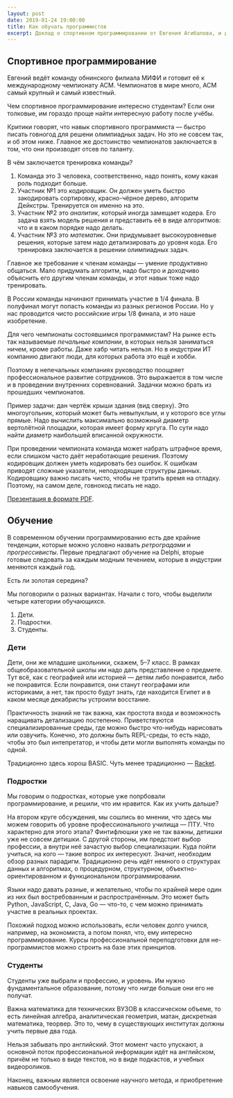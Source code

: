 ```yaml
---
layout: post
date: 2019-01-24 19:00:00
title: Как обучать программистов
excerpt: Доклад о спортивном программировании от Евгения Агибалова, и дискуссия на тему образования.
---
```


## Спортивное программирование

Евгений ведёт команду обнинского филиала МИФИ и готовит её к международному чемпионату ACM. Чемпионатов в мире много, ACМ самый крупный и самый известный.

Чем спортивное программирование интересно студентам? Если они толковые, им гораздо проще найти интересную работу после учёбы.

Критики говорят, что навык спортивного программиста&nbsp;&mdash; быстро писать говногод для решени олимпиадных задач. Но это не совсем так, и об этом ниже. Главное же достоинство чемпионатов заключается в том, что они производят отсев по таланту.

В чём заключается тренировка команды?

1. Команда это 3 человека, соответственно, надо понять, кому какая роль подходит больше.
1. Участник №1 это *кодировщик*. Он должен уметь быстро закодировать сортировку, красно-чёрное дерево, алгоритм Дейкстры. Тренируется он именно на это.
1. Участник №2 это *аналитик*, который иногда замещает кодера. Его задача взять модель решения и представить её в виде алгоритмов: что и в каком порядке надо делать.
1. Участник №3 это *математик*. Они придумывает высокоуровневые решения, которые затем надо детализировать до уровня кода. Его тренировка заключается в решении олимпиадных задач.

Главное же требование к членам команды&nbsp;&mdash; умение продуктивно общаться. Мало придумать алгоритм, надо быстро и доходчиво объяснить его другим членам команды, и этот навык тоже надо тренировать.

В России команды начинают принимать участие в 1/4 финала. В полуфинал могут попасть команды из разных регионов России. Но у нас проводится чисто российские игры 1/8 финала, и это наше изобретение.

Для чего чемпионаты состоявшимся программистам? На рынке есть так называемые *печальные компании*, в которых нельзя заниматься ничем, кроме работы. Даже хабр читать нельзя. Но в индустрии ИТ компанию двигают люди, для которых работа это ещё и хобби.

Поэтому в непечальных компаниях руководство поощряет профессиональное развитие сотрудников. Это выражается в том числе и в проведении внутренних соревнований. Задачки можно брать из прошедших чемпионатов.

Пример задачи: дан чертёж крыши здания (вид сверху). Это многоугольник, который может быть невыпуклым, и у которого все углы прямые. Надо вычислить максимально возможный диаметр вертолётной площадки, которая имеет форму кргуга. По сути надо найти диаметр наибольшей вписанной окружности.

При проведении чемпионата команда может набрать штрафное время, если слишком часто даёт неработающие решения. Поэтому кодировщик должен уметь кодировать без ошибок. К ошибкам приводят сложные указатели, неподходящие структуры данных. Кодировщику важно писать чисто, чтобы не тратить время на отладку. Поэтому, на самом деле, говнокод писать не надо.

[Презентация в формате PDF](/downloads/acm.pdf).

## Обучение

В современном обучении программированию есть две крайние тенденции, которые можно условно назвать *ретроградами* и *прогрессивисты*. Первые предлагают обучение на Delphi, вторые готовые следовать за каждым модным течением, которые в индустрии меняются каждый год.

Есть ли золотая середина?

Мы поговорили о разных вариантах. Начали с того, чтобы выделили четыре категории обучающихся.

1. Дети.
1. Подростки.
1. Студенты.

### Дети

Дети, они же младшие школьники, скажем, 5&ndash;7 класс. В рамках общеобразовательной школы им надо дать представление о предмете. Тут всё, как с географией или историей&nbsp;&mdash; детям либо понравится, либо не понравится. Если понравится, они станут географами или историками, а нет, так просто будут знать, где находится Египет и в каком месяце декабристы устроили восстание.

Практичность знаний не так важна, как простота входа и возможность наращивать детализацию постепенно. Приветствуются специализированные среды, где можно быстро что-нибудь нарисовать или озвучить. Конечно, это должны быть REPL-среды, то есть надо, чтобы это был интепретатор, и чтобы дети могли выполнять команды по одной.

Традиционно здесь хорош BASIC. Чуть менее традиционно&nbsp;&mdash; [Racket](https://ru.wikipedia.org/wiki/Racket_(язык_программирования)).

### Подростки

Мы говорим о подростках, которые уже попрбовали программирование, и решили, что им нравится. Как их учить дальше?

На втором круге обсуждения, мы сошлись во мнении, что здесь мы можем говорить об уровне профессионального училища&nbsp;&mdash; ПТУ. Что характерно для этого этапа? Финтифлюшки уже не так важны, детишки уже не совсем детишки. С другой стороны, им предстоит выбор профессии, а внутри неё зачастую выбор специализации. Куда пойти учиться, на кого&nbsp;&mdash; такие вопрос их интересуют. Значит, необходим обзор разных парадигм. Традиционно речь идёт немного о структурах данных и алгоритмах, о процедурном, структурном, объектно-ориентированном и функциональном программировании.

Языки надо давать разные, и желательно, чтобы по крайней мере один из них был востребованным и распространённым. Это может быть Python, JavaScript, C, Java, Go&nbsp;&mdash; что-то, с чем можно принимать участие в реальных проектах.

Похожий подход можно использовать, если человек долго учился, например, на экономиста, а потом понял, что, ему интересно программирование. Курсы профессиональной переподготовки для не-программистов можно строить на базе этих принципов.

### Студенты

Студенты уже выбрали и профессию, и уровень. Им нужно фундаментальное образование, потому что нигде больше они его не получат.

Важна математика для технических ВУЗОВ в классическом объеме, то есть линейная алгебра, аналитическая геометрия, матан, дискретная математика, теорвер. Это то, чему в существующих институтах должны учить первые два года.

Нельзя забывать про английский. Этот момент часто упускают, а основной поток профессиональной информации идёт на английском, причём не только в виде текстов, но в виде подкастов, и учебных видеороликов.

Наконец, важным является освоение научного метода, и приобретение навыков самообучения.
